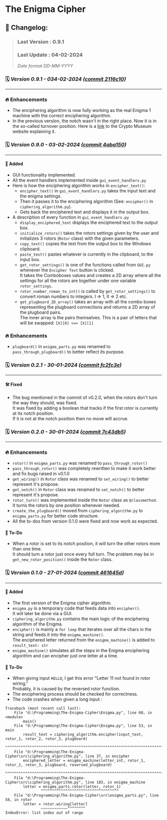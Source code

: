 # The Enigma Cipher

## 📝 Changelog:

> ### Last Version : 0.9.1
>
> ### Last Update : 04-02-2024
>
> _Date format DD-MM-YYYY_


### 🗓️ _Version 0.9.1 - 034-02-2024 ([commit 2116c10](https://github.com/DanielDekhtyar/The-Enigma-Cipher/commit/2116c10))_

---

### 🔥 Enhancements
- The enciphering algorithm is now fully working as the real Enigma 1 machine with the correct enciphering algorithm.
- In the previous version, the notch wasn't in the right place. Now it is in the so-called turnover position. Here is a [link](https://www.cryptomuseum.com/crypto/enigma/i/index.htm) to the Crypto Museum website explaining it.



### 🗓️ _Version 0.9.0 - 03-02-2024 ([commit 4aba150](https://github.com/DanielDekhtyar/The-Enigma-Cipher/commit/4aba150))_

---

#### 🚀 Added
- GUI functionality implemented.
- All the event handlers implemented inside `gui_event_handlers.py`
- Here is how the enciphering algorithm works in `encipher_text()`:
    - `encipher_text()` in `gui_event_handlers.py` takes the input text and the enigma settings.
    - Then it passes it to the enciphering algorithm (See: `encipher()` in `ciphering_algorithm.py`).
    - Gets back the enciphered text and displays it in the output box.
- A description of every function in `gui_event_handlers.py`
    - `display_enciphered_text` displays the enciphered text to the output box.
    - `initialize_rotors()` takes the rotors settings given by the user and initializes 3 rotors (`Rotor` class) with the given parameters.
    - `copy_text()` copies the text from the output box to the Windows clipboard.
    - `paste_text()` pastes whatever is currently in the clipboard, to the input box.
    - `get_rotor_settings()` is one of the functions called from `GUI.py` whenever the `Encipher Text` button is clicked.  
    It takes the Comboboxes values and creates a 2D array where all the settings for all the rotors are together under one variable `rotor_settings`.
    - `rotor_number_roman_to_int()` is called by `get_rotor_settings()` to convert roman numbers to integers. I => 1, II => 2 etc.
    - `get_plugboard_2D_array()` takes an array with all the combo boxes representing the plugboard connections and returns a 2D array of the plugboard pairs.  
    The inner array is the pairs themselves. This is a pair of letters that will be swapped: `[X][0] <=> [X][1]`


### 🔥 Enhancements
- `plugboard()` in `enigma_parts.py` was renamed to `pass_through_plugboard()` to better reflect its purpose.


### 🗓️ _Version 0.2.1 - 30-01-2024 ([commit fc2fc3e](https://github.com/DanielDekhtyar/The-Enigma-Cipher/commit/fc2fc3e))_

---

#### 🛠️ Fixed
- The bug mentioned in the commit of v0.2.0, when the rotors don't turn the way they should, was fixed.  
It was fixed by adding a boolean that tracks if the first rotor is currently at its notch position.  
If it is not at the notch position then no move will accrue.


### 🗓️ _Version 0.2.0 - 30-01-2024 ([commit 7c43db5](https://github.com/DanielDekhtyar/The-Enigma-Cipher/commit/7c43db5))_

---

### 🔥 Enhancements
- `rotor()` in `enigma_parts.py` was renamed to `pass_through_rotor()`
- `pass_through_rotor()` was completely rewritten to make it work better and fix bugs raised in v0.1.0
- `get_wiring()` in `Rotor` class was renamed to `set_wiring()` to better represent it's propose.
- `get_notch()` in `Rotor` class was renamed to `set_notch()` to better represent it's propose.
- `rotor_turn()` was implemented inside the `Rotor` class as `@classmethod`.  
It turns the rotors by one position whenever needed.
- `create_the_plugboard()` moved from `ciphering_algorithm.py` to `enigma_parts.py` for better code structure.
- All the to-dos from version 0.1.0 were fixed and now work as expected.

#### 🐞 To-Do 
- When a rotor is set to its notch position, it will turn the other rotors more than one time.  
It should turn a rotor just once every full turn.
The problem may be in `get_new_rotor_position()` inside the `Rotor` class.


### 🗓️ _Version 0.1.0 - 27-01-2024 ([commit 461645d](https://github.com/DanielDekhtyar/The-Enigma-Cipher/commit/461645d))_

---

#### 🚀 Added
- The first version of the Enigma cipher algorithm.
- `enigma.py` is a temporary code that feeds data into `encipher()`.  
It will later be done via a GUI.
- `ciphering_algorithm.py` contains the main logic of the enciphering algorithm of the Enigma.
- `encipher()` is mainly a `for loop` that iterates over all the chars in the string and feeds it into the `enigma_machine()`.  
The enciphered letter returned from the `enigma_machine()` is added to `result_text: str`
- `enigma_machine()` simulates all the steps in the Enigma enciphering algorithm and can encipher just one letter at a time.


#### 🐞 To-Do 
- When giving input `HELLO`, I get this error "Letter 11 not found in rotor wiring."  
Probably, it is caused by the reversed rotor function.
- The enciphering process should be checked for correctness.
- The code crashes when given a long input :  
```
Traceback (most recent call last):
    File "d:\Programming\The-Enigma-Cipher\Enigma.py", line 60, in <module>
        main()
    File "d:\Programming\The-Enigma-Cipher\Enigma.py", line 53, in main
        result_text = ciphering_algorithm.encipher(input_text, rotor_1, rotor_2, rotor_3, plugboard)
                    ^^^^^^^^^^^^^^^^^^^^^^^^^^^^^^^^^^^^^^^^^^^^^^^^^^^^^^^^^^^^^^^^^^^^^^^^^^^^^^
    File "d:\Programming\The-Enigma-Cipher\src\ciphering_algorithm.py", line 37, in encipher
        enciphered_letter = enigma_machine(letter_int, rotor_1, rotor_2, rotor_3, plugboard, reversed_plugboard)
                            ^^^^^^^^^^^^^^^^^^^^^^^^^^^^^^^^^^^^^^^^^^^^^^^^^^^^^^^^^^^^^^^^^^^^^^^^^^^^^^^^^^^^
    File "d:\Programming\The-Enigma-Cipher\src\ciphering_algorithm.py", line 103, in enigma_machine
        letter = enigma_parts.rotor(letter, rotor_1)
                ^^^^^^^^^^^^^^^^^^^^^^^^^^^^^^^^^^^
    File "d:\Programming\The-Enigma-Cipher\src\enigma_parts.py", line 58, in rotor
        letter = rotor.wiring[letter]
                ~~~~~~~~~~~~^^^^^^^^
IndexError: list index out of range
```
